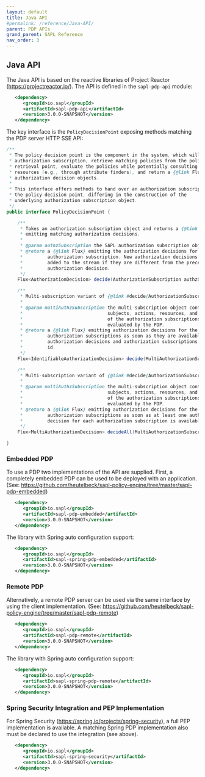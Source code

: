 ```yaml
---
layout: default
title: Java API
#permalink: /reference/Java-API/
parent: PDP APIs
grand_parent: SAPL Reference
nav_order: 3
---
```


## Java API

The Java API is based on the reactive libraries of Project Reactor (<https://projectreactor.io/>). The API is defined in the `sapl-pdp-api` module:

```xml
   <dependency>
      <groupId>io.sapl</groupId>
      <artifactId>sapl-pdp-api</artifactId>
      <version>3.0.0-SNAPSHOT</version>
   </dependency>
```

The key interface is the `PolicyDecisionPoint` exposing methods matching the PDP server HTTP SSE API:

```java
/**
 * The policy decision point is the component in the system, which will take an
 * authorization subscription, retrieve matching policies from the policy
 * retrieval point, evaluate the policies while potentially consulting external
 * resources (e.g., through attribute finders), and return a {@link Flux} of
 * authorization decision objects.
 *
 * This interface offers methods to hand over an authorization subscription to
 * the policy decision point, differing in the construction of the
 * underlying authorization subscription object.
 */
public interface PolicyDecisionPoint {

    /**
     * Takes an authorization subscription object and returns a {@link Flux}
     * emitting matching authorization decisions.
     *
     * @param authzSubscription the SAPL authorization subscription object
     * @return a {@link Flux} emitting the authorization decisions for the given
     *         authorization subscription. New authorization decisions are only
     *         added to the stream if they are different from the preceding
     *         authorization decision.
     */
    Flux<AuthorizationDecision> decide(AuthorizationSubscription authzSubscription);

    /**
     * Multi-subscription variant of {@link #decide(AuthorizationSubscription)}.
     *
     * @param multiAuthzSubscription the multi-subscription object containing the
     *                               subjects, actions, resources, and environments
     *                               of the authorization subscriptions to be
     *                               evaluated by the PDP.
     * @return a {@link Flux} emitting authorization decisions for the given
     *         authorization subscriptions as soon as they are available. Related
     *         authorization decisions and authorization subscriptions have the same
     *         id.
     */
    Flux<IdentifiableAuthorizationDecision> decide(MultiAuthorizationSubscription multiAuthzSubscription);

    /**
     * Multi-subscription variant of {@link #decide(AuthorizationSubscription)}.
     *
     * @param multiAuthzSubscription the multi-subscription object containing the
     *                               subjects, actions, resources, and environments
     *                               of the authorization subscriptions to be
     *                               evaluated by the PDP.
     * @return a {@link Flux} emitting authorization decisions for the given
     *         authorization subscriptions as soon as at least one authorization
     *         decision for each authorization subscription is available.
     */
    Flux<MultiAuthorizationDecision> decideAll(MultiAuthorizationSubscription multiAuthzSubscription);

}
```

### Embedded PDP

To use a PDP two implementations of the API are supplied. First, a completely embedded PDP can be used to be deployed with an application. (See: <https://github.com/heutelbeck/sapl-policy-engine/tree/master/sapl-pdp-embedded>)

```xml
   <dependency>
      <groupId>io.sapl</groupId>
      <artifactId>sapl-pdp-embedded</artifactId>
      <version>3.0.0-SNAPSHOT</version>
   </dependency>
```

The library with Spring auto configuration support:

```xml
   <dependency>
      <groupId>io.sapl</groupId>
      <artifactId>sapl-spring-pdp-embedded</artifactId>
      <version>3.0.0-SNAPSHOT</version>
   </dependency>
```

### Remote PDP

Alternatively, a remote PDP server can be used via the same interface by using the client implementation. (See: <https://github.com/heutelbeck/sapl-policy-engine/tree/master/sapl-pdp-remote>)

```xml
   <dependency>
      <groupId>io.sapl</groupId>
      <artifactId>sapl-pdp-remote</artifactId>
      <version>3.0.0-SNAPSHOT</version>
   </dependency>
```

The library with Spring auto configuration support:

```xml
   <dependency>
      <groupId>io.sapl</groupId>
      <artifactId>sapl-spring-pdp-remote</artifactId>
      <version>3.0.0-SNAPSHOT</version>
   </dependency>
```

### Spring Security Integration and PEP Implementation

For Spring Security (<https://spring.io/projects/spring-security>), a full PEP implementation is available. A matching Spring PDP implementation also must be declared to use the integration (see above).

```xml
   <dependency>
      <groupId>io.sapl</groupId>
      <artifactId>sapl-spring-security</artifactId>
      <version>3.0.0-SNAPSHOT</version>
   </dependency>
```
